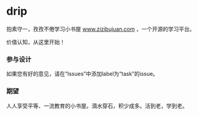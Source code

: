 drip
====

抱素守一，孜孜不倦学习小书屋 www.zizibujuan.com ，一个开源的学习平台。

价值认知，从这里开始！

### 参与设计
 如果您有好的意见，请在“Issues”中添加label为“task”的issue。
 
### 期望
 人人享受平等、一流教育的小书屋。滴水穿石，积少成多。活到老，学到老。
